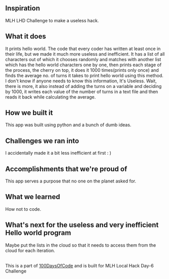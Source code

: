 ## Inspiration
MLH LHD Challenge to make a useless hack.
## What it does
It prints hello world. The code that every coder has written at least once in their life, but we made it much more useless and inefficient. It has a list of all characters out of which it chooses randomly and matches with another list which has the hello world characters one by one, then prints each stage of the process, the cherry on top, it does it 1000 times(prints only once) and finds the average no. of turns it takes to print hello world using this method. I don't know if anyone needs to know this information, It's Useless. Wait, there is more, it also instead of adding the turns on a variable and deciding by 1000, it writes each value of the number of turns in a text file and then reads it back while calculating the average.
## How we built it
This app was built using python and a bunch of dumb ideas.
## Challenges we ran into
I accidentally made it a bit less inefficient at first : )
## Accomplishments that we're proud of
This app serves a purpose that no one on the planet asked for.
## What we learned
How not to code.
## What's next for the useless and very inefficient Hello world program
Maybe put the lists in the cloud so that it needs to access them from the cloud for each iteration.<br><br>

This is a part of [100DaysOfCode](https://github.com/SiddharthaBhattacharjee/100Days-of-Code) and is built for MLH Local Hack Day-6 Challenge
